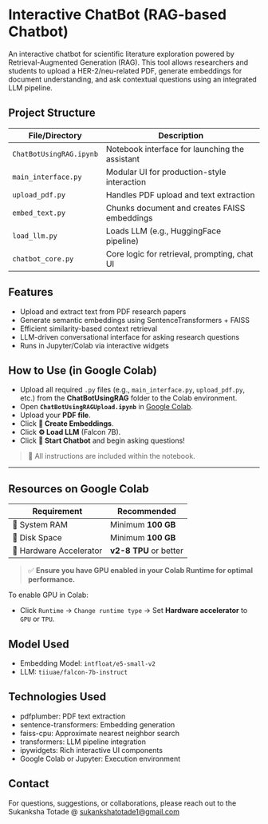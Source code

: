 # Interactive ChatBot (RAG-based Chatbot)

An interactive chatbot for scientific literature exploration powered by Retrieval-Augmented Generation (RAG). This tool allows researchers and students to upload a HER-2/neu-related PDF, generate embeddings for document understanding, and ask contextual questions using an integrated LLM pipeline.

## Project Structure

| File/Directory        | Description                                           |
|----------------------|-------------------------------------------------------|
| `ChatBotUsingRAG.ipynb` | Notebook interface for launching the assistant      |
| `main_interface.py`     | Modular UI for production-style interaction         |
| `upload_pdf.py`         | Handles PDF upload and text extraction              |
| `embed_text.py`         | Chunks document and creates FAISS embeddings        |
| `load_llm.py`           | Loads LLM (e.g., HuggingFace pipeline)              |
| `chatbot_core.py`       | Core logic for retrieval, prompting, chat UI        |

## Features

- Upload and extract text from PDF research papers
- Generate semantic embeddings using SentenceTransformers + FAISS
- Efficient similarity-based context retrieval
- LLM-driven conversational interface for asking research questions
- Runs in Jupyter/Colab via interactive widgets

## How to Use (in Google Colab)

- Upload all required `.py` files (e.g., `main_interface.py`, `upload_pdf.py`, etc.) from the **ChatBotUsingRAG** folder to the Colab environment.
- Open **`ChatBotUsingRAGUpload.ipynb`** in [Google Colab](https://colab.research.google.com/).
- Upload your **PDF file**.
- Click **🔗 Create Embeddings**.
- Click **⚙️ Load LLM** (Falcon 7B).
- Click **💬 Start Chatbot** and begin asking questions!


> 📌 All instructions are included within the notebook.

---

## Resources on Google Colab

| Requirement         | Recommended |
|---------------------|-------------|
| 💾 System RAM        | Minimum **100 GB** |
| 💽 Disk Space        | Minimum **100 GB** |
| 🚀 Hardware Accelerator | **v2-8 TPU** or better |

> ✅ **Ensure you have GPU enabled in your Colab Runtime for optimal performance.**

To enable GPU in Colab:
- Click `Runtime` → `Change runtime type` → Set **Hardware accelerator** to `GPU` or `TPU`.


## Model Used

- Embedding Model: `intfloat/e5-small-v2`
- LLM: `tiiuae/falcon-7b-instruct`

## Technologies Used

- pdfplumber: PDF text extraction
- sentence-transformers: Embedding generation
- faiss-cpu: Approximate nearest neighbor search
- transformers: LLM pipeline integration
- ipywidgets: Rich interactive UI components
- Google Colab or Jupyter: Execution environment

## Contact
For questions, suggestions, or collaborations, please reach out to the Sukanksha Totade @ sukankshatotade1@gmail.com






